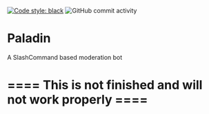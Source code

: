[![Code style: black](https://img.shields.io/badge/code%20style-black-000000.svg)](https://github.com/psf/black)
![GitHub commit activity](https://img.shields.io/github/commit-activity/m/lordofpolls/Paladin)
# Paladin

A SlashCommand based moderation bot

# ==== This is not finished and will not work properly ====
